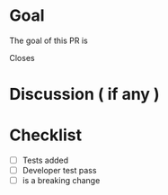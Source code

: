 # Goal
The goal of this PR is <!-- insert goal here -->

Closes <!-- issue # -->

# Discussion ( if any )
<!-- List discussion items -->

# Checklist
- [ ] Tests added
- [ ] Developer test pass 
- [ ] is a breaking change
